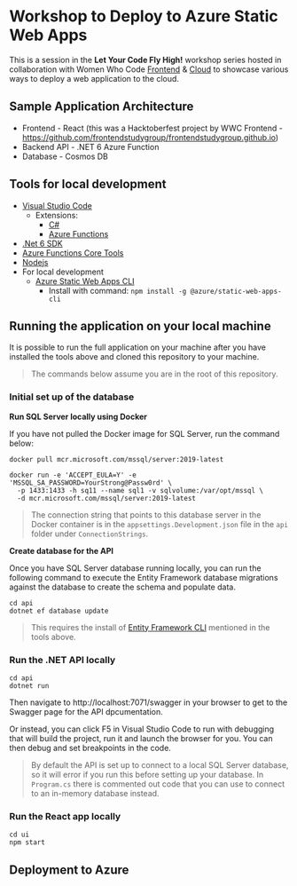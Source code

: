 # Workshop to Deploy to Azure Static Web Apps

This is a session in the **Let Your Code Fly High!** workshop series hosted in collaboration with Women Who Code [Frontend](https://www.womenwhocode.com/frontend) & [Cloud](https://www.womenwhocode.com/cloud) to showcase various ways to deploy a web application to the cloud.

## Sample Application Architecture

- Frontend - React (this was a Hacktoberfest project by WWC Frontend - https://github.com/frontendstudygroup/frontendstudygroup.github.io)
- Backend API - .NET 6 Azure Function
- Database - Cosmos DB

## Tools for local development

- [Visual Studio Code](https://code.visualstudio.com/)
    - Extensions:
        - [C#](https://marketplace.visualstudio.com/items?itemName=ms-dotnettools.csharp)
        - [Azure Functions](https://marketplace.visualstudio.com/items?itemName=ms-azuretools.vscode-azurefunctions)
- [.Net 6 SDK](https://dotnet.microsoft.com/en-us/download)
- [Azure Functions Core Tools](https://github.com/Azure/azure-functions-core-tools)
- [Nodejs](https://nodejs.org/en/)
- For local development 
    - [Azure Static Web Apps CLI](https://www.npmjs.com/package/@azure/static-web-apps-cli)
      - Install with command: `npm install -g @azure/static-web-apps-cli`

## Running the application on your local machine

It is possible to run the full application on your machine after you have installed the tools above and cloned this repository to your machine.

> The commands below assume you are in the root of this repository.

### Initial set up of the database

**Run SQL Server locally using Docker**

If you have not pulled the Docker image for SQL Server, run the command below:

```
docker pull mcr.microsoft.com/mssql/server:2019-latest
```

```
docker run -e 'ACCEPT_EULA=Y' -e 'MSSQL_SA_PASSWORD=YourStrong@Passw0rd' \
  -p 1433:1433 -h sq11 --name sql1 -v sqlvolume:/var/opt/mssql \
  -d mcr.microsoft.com/mssql/server:2019-latest
```
> The connection string that points to this database server in the Docker container is in the `appsettings.Development.json` file in the `api` folder under `ConnectionStrings`.

**Create database for the API**

Once you have SQL Server database running locally, you can run the following command to execute the Entity Framework database migrations against the database to create the schema and populate data.
```
cd api
dotnet ef database update
```
> This requires the install of [Entity Framework CLI](https://docs.microsoft.com/en-us/ef/core/cli/dotnet) mentioned in the tools above.

### Run the .NET API locally

```
cd api
dotnet run
```
Then navigate to http://localhost:7071/swagger in your browser to get to the Swagger page for the API dpcumentation.

Or instead, you can click F5 in Visual Studio Code to run with debugging that will build the project, run it and launch the browser for you. You can then debug and set breakpoints in the code.

> By default the API is set up to connect to a local SQL Server database, so it will error if you run this before setting up your database. In `Program.cs` there is commented out code that you can use to connect to an in-memory database instead.

### Run the React app locally

```
cd ui
npm start
```

## Deployment to Azure



